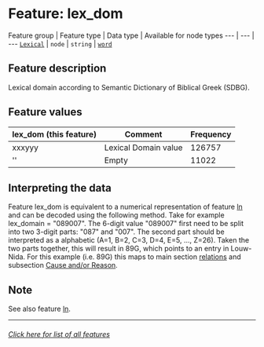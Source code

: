 # Feature: lex_dom

Feature group | Feature type | Data type | Available for node types
---  | --- | --- 
[`Lexical`](home.md#lexical-features) | `node` | `string`  | [`word`](wordnodefeatures.md#readme)

## Feature description

Lexical domain according to Semantic Dictionary of Biblical Greek (SDBG).

## Feature values

lex_dom (this feature) | Comment | Frequency
--- | --- | ---
xxxyyy  | Lexical Domain value| 126757
'' | Empty | 11022

## Interpreting the data
Feature lex_dom is equivalent to a numerical representation of feature [ln](ln.md) and can be decoded using the following method. Take for example lex_domain = "089007". The 6-digit value "089007" first need to be split into two 3-digit parts: "087" and "007". The second part should be interpreted as a alphabetic (A=1, B=2, C=3, D=4, E=5, ..., Z=26). Taken the two parts together, this will result in 89G, which points to an entry in Louw-Nida. For this example (i.e. 89G) this maps to main section [relations](https://www.laparola.net/greco/louwnida.php?sezmag=89) and subsection [Cause and/or Reason](https://www.laparola.net/greco/louwnida.php?sezmag=89&sez1=15&sez2=38).

## Note

See also feature [ln](ln.md#readme).

---
###### [Click here for list of all features](home.md#readme)
